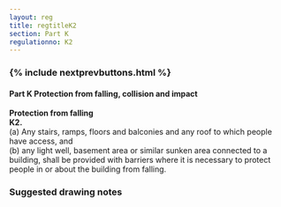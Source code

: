 ```yaml
---
layout: reg
title: regtitleK2
section: Part K
regulationno: K2
---
```


<div class="panel panel-primary">
  <div class="panel-heading">
    <h3 class="panel-title">
      {% include nextprevbuttons.html %}
        <h4>Part K Protection from falling, collision and impact</h4>
    </h3>
  </div>
  <div class="panel-body">
    <p>
        <strong>Protection from falling</strong><br>
        <strong>K2.</strong><br>
            (a) Any stairs, ramps, floors and balconies and any roof to which people have access, and<br>
            (b) any light well, basement area or similar sunken area connected to a building,
            shall be provided with barriers where it is necessary to protect people in or about the building from falling.
    </p>
  </div>
</div>



### Suggested drawing notes